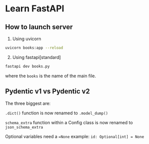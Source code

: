 # Learn FastAPI

## How to launch server

1. Using uvicorn
```bash
uvicorn books:app --reload
```

2. Using fastapi[standard]
```bash
fastapi dev books.py
```

where the `books` is the name of the main file.

## Pydentic v1 vs Pydentic v2
The three biggest are:

`.dict()` function is now renamed to `.model_dump()`

`schema_extra` function within a Config class is now renamed to `json_schema_extra`

Optional variables need a `=None` example: `id: Optional[int] = None`